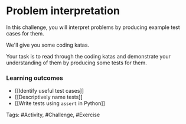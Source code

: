 # Problem interpretation

In this challenge, you will interpret problems by producing example test cases for them.

We'll give you some coding katas.

Your task is to read through the coding katas and demonstrate your understanding of them by producing some tests for them.

### Learning outcomes
- [[Identify useful test cases]]
- [[Descriptively name tests]]
- [[Write tests using `assert` in Python]]

Tags: #Activity, #Challenge, #Exercise
